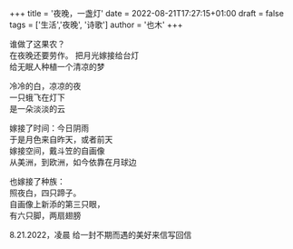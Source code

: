 +++
title = '夜晚，一盏灯'
date = 2022-08-21T17:27:15+01:00
draft = false
tags = ['生活','夜晚', '诗歌']
author = '也木'
+++

谁做了这果农？  
在夜晚还要劳作。   <!--more-->
把月光嫁接给台灯  
给无眠人种植一个清凉的梦 

冷冷的白，凉凉的夜  
一只蛾飞在灯下  
是一朵淡淡的云

嫁接了时间：今日阴雨  
于是月色来自昨天，或者前天  
嫁接空间，戴斗笠的自画像  
从美洲，到欧洲，如今依靠在月球边

也嫁接了种族：  
照夜白，四只蹄子。  
自画像上新添的第三只眼，  
有六只脚，两扇翅膀

8.21.2022，凌晨
给一封不期而遇的美好来信写回信